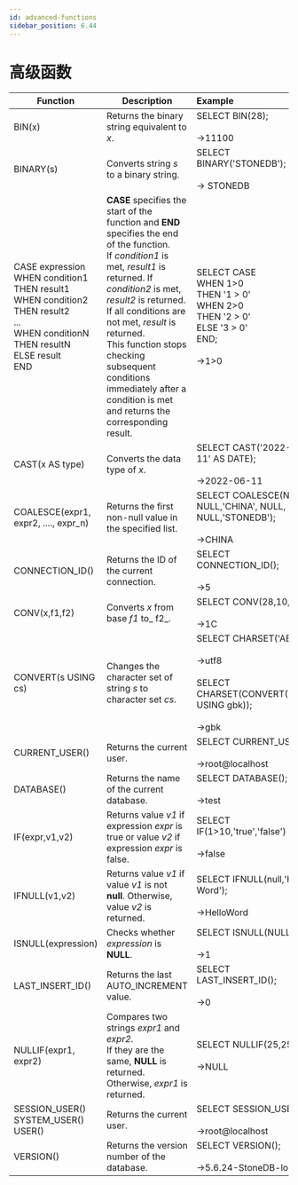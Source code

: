 ```yaml
---
id: advanced-functions
sidebar_position: 6.44
---
```


# 高级函数

| **Function** | **Description** | **Example** |
| --- | --- | :-- |
| BIN(x) | Returns the binary string equivalent to _x_. | SELECT BIN(28);<br /><br />->11100 |
| BINARY(s) | Converts string _s_ to a binary string. | SELECT BINARY('STONEDB');<br /><br />-> STONEDB |
| CASE expression<br />WHEN condition1 THEN result1<br />WHEN condition2 THEN result2<br />...<br />WHEN conditionN THEN resultN<br />ELSE result<br />END | **CASE** specifies the start of the function and **END** specifies the end of the function. <br />If _condition1_ is met, _result1_ is returned. If _condition2_ is met, _result2_ is returned. If all conditions are not met, _result_ is returned. <br />This function stops checking subsequent conditions immediately after a condition is met and returns the corresponding result. | SELECT CASE <br />WHEN 1>0<br />THEN '1 > 0'<br />WHEN 2>0<br />THEN '2 > 0'<br />ELSE '3 > 0'<br />END;<br /><br />->1>0 |
| CAST(x AS type) | Converts the data type of _x_. | SELECT CAST('2022-06-11' AS DATE);<br /><br />->2022-06-11 |
| COALESCE(expr1, expr2, ...., expr_n) | Returns the first non-null value in the specified list. | SELECT COALESCE(NULL, NULL,'CHINA', NULL, NULL,'STONEDB');<br /><br />->CHINA |
| CONNECTION_ID() | Returns the ID of the current connection. | SELECT CONNECTION_ID();<br /><br />->5 |
| CONV(x,f1,f2) | Converts _x_ from base _f1_ to_ f2_. | SELECT CONV(28,10,16);<br /><br />->1C |
| CONVERT(s USING cs) | Changes the character set of string _s_ to character set _cs_. | SELECT CHARSET('ABC');<br /><br />->utf8 <br /><br />SELECT CHARSET(CONVERT('ABC' USING gbk));<br /><br />->gbk |
| CURRENT_USER() | Returns the current user. | SELECT CURRENT_USER();<br /><br />->root@localhost |
| DATABASE() | Returns the name of the current database. | SELECT DATABASE(); <br /><br />->test |
| IF(expr,v1,v2) | Returns value _v1_ if expression _expr_ is true or value _v2_ if expression _expr_ is false. | SELECT IF(1>10,'true','false') ;<br /><br />->false |
| IFNULL(v1,v2) | Returns value _v1_ if value _v1_ is not **null**. Otherwise, value _v2_ is returned. | SELECT IFNULL(null,'Hello Word');<br /><br />->HelloWord |
| ISNULL(expression) | Checks whether _expression_ is **NULL**. | SELECT ISNULL(NULL);<br /><br />->1 |
| LAST_INSERT_ID() | Returns the last AUTO_INCREMENT value. | SELECT LAST_INSERT_ID();<br /><br />->0 |
| NULLIF(expr1, expr2) | Compares two strings _expr1_ and _expr2_.<br />If they are the same, **NULL** is returned. Otherwise, _expr1_ is returned. | SELECT NULLIF(25,25);<br /><br />->NULL |
| SESSION_USER()<br />SYSTEM_USER()<br />USER() | Returns the current user. | SELECT SESSION_USER();<br /><br />->root@localhost |
| VERSION() | Returns the version number of the database. | SELECT VERSION();<br /><br />->5.6.24-StoneDB-log |